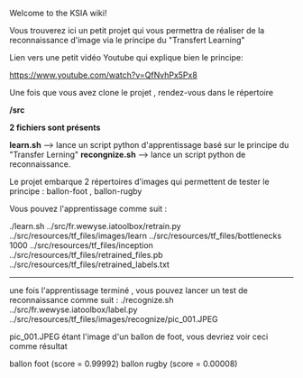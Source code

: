Welcome to the KSIA wiki!

Vous trouverez ici un petit projet qui vous permettra de réaliser de la reconnaissance
d'image via le principe du "Transfert Learning"

Lien vers une petit vidéo Youtube qui explique bien le principe:

https://www.youtube.com/watch?v=QfNvhPx5Px8

Une fois que vous avez clone le projet , rendez-vous dans le répertoire

**/src**

**2 fichiers sont présents**

**learn.sh**      --> lance un script python d'apprentissage basé sur le principe du "Transfer Lerning"
**recongnize.sh** --> lance un script python de reconnaissance.

Le projet embarque 2 répertoires d'images qui permettent de tester le principe : ballon-foot , ballon-rugby

Vous pouvez l'apprentissage comme suit : 

./learn.sh ../src/fr.wewyse.iatoolbox/retrain.py ../src/resources/tf_files/images/learn ../src/resources/tf_files/bottlenecks 1000 ../src/resources/tf_files/inception ../src/resources/tf_files/retrained_files.pb ../src/resources/tf_files/retrained_labels.txt
***


une fois l'apprentissage terminé , vous pouvez lancer un test de reconnaissance comme suit : 
./recognize.sh ../src/fr.wewyse.iatoolbox/label.py ../src/resources/tf_files/images/recognize/pic_001.JPEG

pic_001.JPEG étant l'image d'un ballon de foot, vous devriez voir ceci comme résultat

ballon foot (score = 0.99992)
ballon rugby (score = 0.00008)

